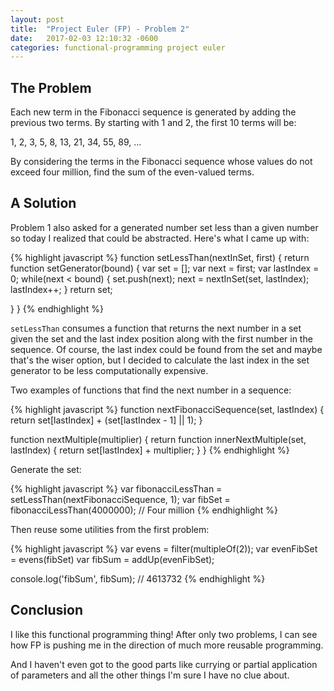 ```yaml
---
layout: post
title:  "Project Euler (FP) - Problem 2"
date:   2017-02-03 12:10:32 -0600
categories: functional-programming project euler
---
```


## The Problem

Each new term in the Fibonacci sequence is generated by adding the previous two terms.  By starting with 1 and 2, the first 10 terms will be: 
 
1, 2, 3, 5, 8, 13, 21, 34, 55, 89, ...  
 
By considering the terms in the Fibonacci sequence whose values do not exceed four million, find the sum of the even-valued terms.

## A Solution

Problem 1 also asked for a generated number set less than a given number so today I realized that could be abstracted. Here's what I came up with:

{% highlight javascript %}
function setLessThan(nextInSet, first) {
  return function setGenerator(bound) {
    var set = [];
    var next = first;
    var lastIndex = 0;
    while(next < bound) {
      set.push(next);
      next = nextInSet(set, lastIndex);
      lastIndex++;
    }
    return set;

  }
}
{% endhighlight %}

`setLessThan` consumes a function that returns the next number in a set given the set and the last index position along with the first number in the sequence. Of course, the last index could be found from the set and maybe that's the wiser option, but I decided to calculate the last index in the set generator to be less computationally expensive.

Two examples of functions that find the next number in a sequence:

{% highlight javascript %}
function nextFibonacciSequence(set, lastIndex) {
  return set[lastIndex] + (set[lastIndex - 1] || 1);
}

function nextMultiple(multiplier) {
  return function innerNextMultiple(set, lastIndex) {
    return set[lastIndex] + multiplier;
  }
}
{% endhighlight %}

Generate the set:

{% highlight javascript %}
var fibonacciLessThan = setLessThan(nextFibonacciSequence, 1);
var fibSet = fibonacciLessThan(4000000); // Four million
{% endhighlight %}

Then reuse some utilities from the first problem:

{% highlight javascript %}
var evens = filter(multipleOf(2));
var evenFibSet = evens(fibSet)
var fibSum = addUp(evenFibSet);

console.log('fibSum', fibSum); // 4613732
{% endhighlight %}

## Conclusion

I like this functional programming thing! After only two problems, I can see how FP is pushing me in the direction of much more reusable programming.

And I haven't even got to the good parts like currying or partial application of parameters and all the other things I'm sure I have no clue about.

